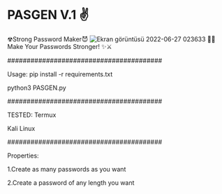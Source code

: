 # PASGEN V.1 ✌
☢Strong Password Maker😈
![Ekran görüntüsü 2022-06-27 023633](https://user-images.githubusercontent.com/84154887/175840176-cd6bb83c-5a7f-431a-9429-714c051a12a0.jpg)
🦾😊 Make Your Passwords Stronger! ✨⚔

########################################

Usage: pip install -r requirements.txt

python3 PASGEN.py

########################################




TESTED:
Termux

Kali Linux



########################################

Properties:

1.Create as many passwords as you want

2.Create a password of any length you want

